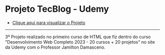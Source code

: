 # Projeto TecBlog - Udemy
* [Clique aqui para visualizar o Projeto](https://gustavocarmomendes.github.io/Projetos-De-Cursos/Projeto%20TecBlog%20-%20Udemy/)
***
3º Projeto realizado no primeiro curso de HTML que fiz dentro do curso "Desenvolvimento Web Completo 2023 - 20 cursos + 20 projetos" no site da Udemy com o Professor Jamilton Damasceno.
